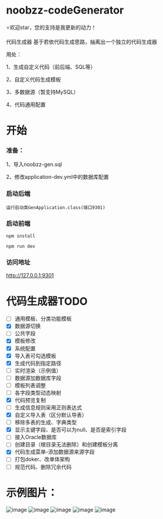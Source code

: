 # noobzz-codeGenerator
⭐欢迎star，您的支持是我更新的动力！

代码生成器
基于若依代码生成思路，抽离出一个独立的代码生成器

用处：

1、生成自定义代码（前后端、SQL等）

2、自定义代码生成模板

3、多数据源（暂支持MySQL）

4、代码通用配置
# 开始

### 准备：

1、导入noobzz-gen.sql

2、修改application-dev.yml中的数据库配置
### 启动后端
```
运行启动类GenApplication.class(端口9301)
```

### 启动前端
```
npm install

npm run dev
```
### 访问地址

http://127.0.0.1:9301

# 代码生成器TODO

- [ ] 通用模板、分类功能模板
- [x] 数据源切换
- [ ] 公共字段
- [x] 模板修改
- [x] 系统配置
- [x] 导入表可勾选模板
- [x] 生成代码到指定路径
- [ ] 实时渲染（示例值）
- [ ] 数据源加数据库字段
- [ ] 模板列表调整
- [ ] 各字段类型动态映射
- [x] 代码预览复制
- [ ] 生成信息规则采用正则表达式
- [x] 自定义导入表（区分默认导表）
- [ ] 移除多表的生成、字典类型
- [x] 显示主键字段、是否可以为null、是否是索引字段
- [ ] 接入Oracle数据库
- [ ] 创建目录（根目录无法删除）和创建模板分离
- [x] 代码生成菜单-添加数据源来源字段
- [ ] 打包doker、改单体架构
- [ ] 规范代码、删除冗余代码

# 示例图片：
![image](https://github.com/RookieDevp/noobzz-codeGenerator/assets/88661272/4a6fe1b8-5e1e-440b-bb6c-812ae36d559b)
![image](https://github.com/RookieDevp/noobzz-codeGenerator/assets/88661272/e4b65a75-43a5-437a-814c-a6196a3a9b06)
![image](https://github.com/RookieDevp/noobzz-codeGenerator/assets/88661272/b1ab9cbe-39ba-491b-83de-caca35feb046)
![image](https://github.com/RookieDevp/noobzz-codeGenerator/assets/88661272/2619ce0c-92c3-4535-8e11-e06690415585)
![image](https://github.com/RookieDevp/noobzz-codeGenerator/assets/88661272/ebe78870-a02e-4e07-8fe6-d7c9213c1469)

